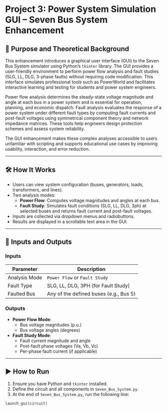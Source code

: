 # Project 3: Power System Simulation GUI – Seven Bus System Enhancement

## 🧩 Purpose and Theoretical Background

This enhancement introduces a graphical user interface (GUI) to the Seven Bus System simulator using Python’s `tkinter` library. The GUI provides a user-friendly environment to perform power flow analysis and fault studies (SLG, LL, DLG, 3-phase faults) without requiring code modification. This interface simulates professional tools such as PowerWorld and facilitates interactive learning and testing for students and power system engineers.

Power flow analysis determines the steady-state voltage magnitude and angle at each bus in a power system and is essential for operation, planning, and economic dispatch. Fault analysis evaluates the response of a power system under different fault types by computing fault currents and post-fault voltages using symmetrical component theory and network impedance matrices. These tools help engineers design protection schemes and assess system reliability.

The GUI enhancement makes these complex analyses accessible to users unfamiliar with scripting and supports educational use cases by improving usability, interaction, and error reduction.

---

## 🛠️ How It Works

- Users can view system configuration (buses, generators, loads, transformers, and lines).
- Two analysis modes:
  - **Power Flow**: Computes voltage magnitudes and angles at each bus.
  - **Fault Study**: Simulates fault conditions (SLG, LL, DLG, 3ph) at selected buses and returns fault current and post-fault voltages.
- Inputs are collected via dropdown menus and radiobuttons.
- Results are displayed in a scrollable text area in the GUI.

---

## 🧾 Inputs and Outputs

### Inputs

| Parameter     | Description                            |
|---------------|----------------------------------------|
| Analysis Mode | `Power Flow` or `Fault Study`          |
| Fault Type    | SLG, LL, DLG, 3PH (for Fault Study)    |
| Faulted Bus   | Any of the defined buses (e.g., Bus 5) |

### Outputs

- **Power Flow Mode**:
  - Bus voltage magnitudes (p.u.)
  - Bus voltage angles (degrees)
- **Fault Study Mode**:
  - Fault current magnitude and angle
  - Post-fault phase voltages (Va, Vb, Vc)
  - Per-phase fault current (if applicable)

---

## ▶️ How to Run

1. Ensure you have Python and `tkinter` installed.
2. Define the circuit and all components in `Seven_Bus_System.py`.
3. At the end of `Seven_Bus_System.py`, run the following line:

```python
launch_gui(circuit)
